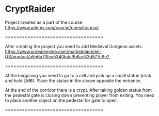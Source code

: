 # CryptRaider

Project created as a part of the course https://www.udemy.com/course/unrealcourse/

===================================

After creating the project you need to add Medieval Dungeon assets.
https://www.unrealengine.com/marketplace/en-US/product/a5b6a73fea5340bda9b8ac33d877c9e2

===================================

At the beggining you need to go to a cell and pick up a small statue (click and hold LMB). Place the statue in the alcove opposite the entrance. 

At the end of the corridor there is a crypt. After taking golden statue from the pedestal gate is closing down preventing player from exiting. You need to place another object on the pedestal for gate to open.

===================================
